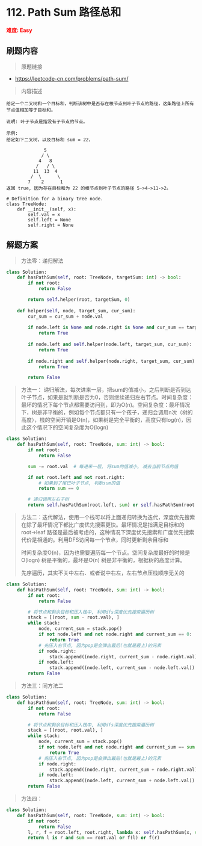 # 112. Path Sum 路径总和

**<font color=red>难度: Easy</font>**

## 刷题内容

> 原题链接

* https://leetcode-cn.com/problems/path-sum/

> 内容描述

```
给定一个二叉树和一个目标和，判断该树中是否存在根节点到叶子节点的路径，这条路径上所有节点值相加等于目标和。

说明: 叶子节点是指没有子节点的节点。

示例: 
给定如下二叉树，以及目标和 sum = 22，

              5
             / \
            4   8
           /   / \
          11  13  4
         /  \      \
        7    2      1
返回 true, 因为存在目标和为 22 的根节点到叶子节点的路径 5->4->11->2。

# Definition for a binary tree node.
class TreeNode:
    def __init__(self, x):
        self.val = x
        self.left = None
        self.right = None
```

## 解题方案

> 方法零：递归解法

```python
class Solution:
    def hasPathSum(self, root: TreeNode, targetSum: int) -> bool:
        if not root:
            return False

        return self.helper(root, targetSum, 0)
    
    def helper(self, node, target_sum, cur_sum):
        cur_sum = cur_sum + node.val
        
        if node.left is None and node.right is None and cur_sum == target_sum:
            return True
        
        if node.left and self.helper(node.left, target_sum, cur_sum):
            return True
        
        if node.right and self.helper(node.right, target_sum, cur_sum):
            return True

        return False
```



> 方法一： 递归解法，每次进来一层，把sum的值减小，之后判断是否到达叶子节点，如果是就判断是否为0，否则继续递归左右节点。时间复杂度：最坏的情况下每个节点都需要访问到，即为O(n)。空间复杂度：最坏情况下，树是非平衡的，例如每个节点都只有一个孩子，递归会调用n次（树的高度），栈的空间开销是O(n)，如果树是完全平衡的，高度只有log(n)，因此这个情况下的空间复杂度为O(logn)
>

```python
class Solution:
    def hasPathSum(self, root: TreeNode, sum: int) -> bool:
        if not root:
            return False

        sum -= root.val  # 每进来一层, 将sum的值减小, 减去当前节点的值

        if not root.left and not root.right:
            # 如果到了尾巴叶子节点, 判断sum的值
            return sum == 0

        # 递归调用左右子树
        return self.hasPathSum(root.left, sum) or self.hasPathSum(root.right, sum)
```



> 方法二：迭代解法，使用一个栈可以将上面递归转换为迭代，深度优先搜索在除了最坏情况下都比广度优先搜索更快。最坏情况是指满足目标和的 root->leaf 路径是最后被考虑的，这种情况下深度优先搜索和广度优先搜索代价是相通的。利用DFS访问每一个节点，同时更新剩余目标和
>
> 时间复杂度O(n)，因为也需要遍历每一个节点。空间复杂度最好的时候是O(logn) 树是平衡的，最坏是O(n) 树是非平衡的，根据树的高度计算。
>
> 先序遍历，其实不关中左右、或者说中右左，左右节点压栈顺序无关的

```python
class Solution:
    def hasPathSum(self, root: TreeNode, sum: int) -> bool:
        if not root:
            return False

        # 将节点和剩余目标和压入栈中, 利用dfs深度优先搜索遍历树
        stack = [(root, sum - root.val), ]
        while stack:
            node, current_sum = stack.pop()
            if not node.left and not node.right and current_sum == 0:
                return True
            # 先压入右节点, 因为pop是会弹出最后(也就是最上)的元素
            if node.right:
                stack.append((node.right, current_sum - node.right.val))
            if node.left:
                stack.append((node.left, current_sum - node.left.val))
        return False
```



> 方法三：同方法二

```python
class Solution:
    def hasPathSum(self, root: TreeNode, sum: int) -> bool:
        if not root:
            return False

        # 将节点和剩余目标和压入栈中, 利用dfs深度优先搜索遍历树
        stack = [(root, root.val), ]
        while stack:
            node, current_sum = stack.pop()
            if not node.left and not node.right and current_sum == sum:
                return True
            # 先压入右节点, 因为pop是会弹出最后(也就是最上)的元素
            if node.right:
                stack.append((node.right, current_sum + node.right.val))
            if node.left:
                stack.append((node.left, current_sum + node.left.val))
        return False
```



> 方法四：

```python
class Solution:
    def hasPathSum(self, root: TreeNode, sum: int) -> bool:
        if not root:
            return False
        l, r, f = root.left, root.right, lambda x: self.hasPathSum(x, sum - root.val)
        return l is r and sum == root.val or f(l) or f(r)
```